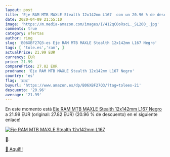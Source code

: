 ```yaml
---
layout: post
title: 'Eje RAM MTB MAXLE Stealth 12x142mm L167  con un 20.96 % de descuento'
date: 2020-04-09 21:55:10
image: 'https://m.media-amazon.com/images/I/412qCOoRscL._SL200_.jpg'
comments: true
category: ofertas
author: ring
slug: 'B06XBF27Q3-es Eje RAM MTB MAXLE Stealth 12x142mm L167 Negro'
tags: [ 'tole.es','ram', ]
actualPrice: 21.99 EUR
currency: EUR
price: 21.99
comparePrice: 27.82 EUR
prodname: 'Eje RAM MTB MAXLE Stealth 12x142mm L167 Negro'
country: 'es'
flag: '🇪🇸'
buyurl: 'https://www.amazon.es/dp/B06XBF27Q3/?tag=tolees-21'
descuento: '20.96'
average: '21.99'
---
```


En este momento está [Eje RAM MTB MAXLE Stealth 12x142mm L167 Negro](https://www.amazon.es/dp/B06XBF27Q3/?tag=tolees-21) a 21.99 EUR (original: 27.82 EUR) (20.96 %  de descuento) en el siguiente enlace!

[![Eje RAM MTB MAXLE Stealth 12x142mm L167 ](https://m.media-amazon.com/images/I/412qCOoRscL._SL200_.jpg)](https://www.amazon.es/dp/B06XBF27Q3/?tag=tolees-21)

🔎:


[🛒 Aquí!!!](https://www.amazon.es/dp/B06XBF27Q3/?tag=tolees-21)
